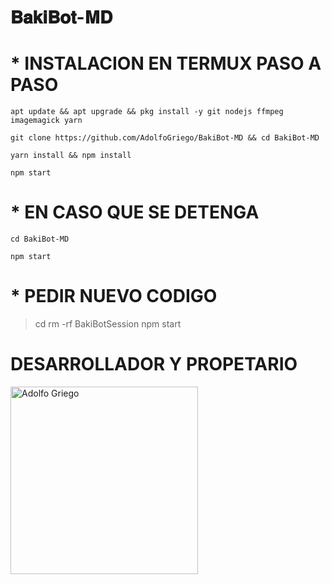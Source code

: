 # 𝐁𝐚𝐤𝐢𝐁𝐨𝐭-𝐌𝐃

# * INSTALACION EN TERMUX PASO A PASO
```
apt update && apt upgrade && pkg install -y git nodejs ffmpeg imagemagick yarn
```

```
git clone https://github.com/AdolfoGriego/BakiBot-MD && cd BakiBot-MD
```

```
yarn install && npm install
```

```
npm start
```

# * EN CASO QUE SE DETENGA

```
cd BakiBot-MD
```
```
npm start
```

# * PEDIR NUEVO CODIGO

> cd 
> rm -rf BakiBotSession 
> npm start

# DESARROLLADOR Y PROPETARIO
<a href="https://github.com/AdolfoGriego"><img src="https://github.com/AdolfoGriego.png" width="300" height="300" alt="Adolfo Griego"/></a>